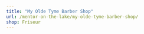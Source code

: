 ```yaml
---
title: "My Olde Tyme Barber Shop"
url: /mentor-on-the-lake/my-olde-tyme-barber-shop/
shop: Friseur
---
```

